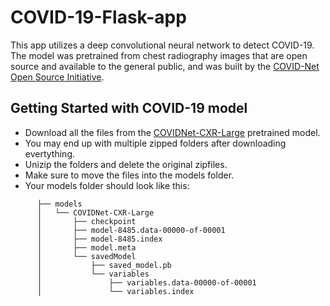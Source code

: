 # COVID-19-Flask-app
This app utilizes a deep convolutional neural network to detect COVID-19. The model was pretrained from chest radiography images that are open source and available to the general public, and was built by the [COVID-Net Open Source Initiative](https://github.com/lindawangg/COVID-Net). 

## Getting Started with COVID-19 model
- Download all the files from the [COVIDNet-CXR-Large](https://drive.google.com/drive/folders/1eNidqMyz3isLjGYN1evzQu--A-JVkzbk) pretrained model.
- You may end up with multiple zipped folders after downloading evertything.
- Unizip the folders and delete the original zipfiles.
- Make sure to move the files into the models folder.
- Your models folder should look like this:
```
      ├── models
      │   └── COVIDNet-CXR-Large
      │       ├── checkpoint
      │       ├── model-8485.data-00000-of-00001
      │       ├── model-8485.index
      │       ├── model.meta
      │       └── savedModel
      │           ├── saved_model.pb
      │           └── variables
      │               ├── variables.data-00000-of-00001
      │               └── variables.index
```
